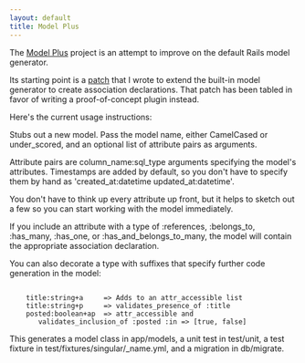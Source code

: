 ```yaml
---
layout: default
title: Model Plus
---
```


The <a href="http://github.com/ffmike/model_plus">Model Plus</a> project is an attempt to improve on the default
Rails model generator.

Its starting point is a <a href="http://rails.lighthouseapp.com/projects/8994/tickets/1315-extend-model-generator-to-create-association-declarations">patch</a>
that I wrote to extend the built-in model generator to create association declarations. That patch has been tabled in favor of
writing a proof-of-concept plugin instead.

Here's the current usage instructions:

Stubs out a new model. Pass the model name, either CamelCased or
under\_scored, and an optional list of attribute pairs as arguments.

Attribute pairs are column\_name:sql\_type arguments specifying the
model's attributes. Timestamps are added by default, so you don't have to
specify them by hand as 'created\_at:datetime updated\_at:datetime'.

You don't have to think up every attribute up front, but it helps to
sketch out a few so you can start working with the model immediately.

If you include an attribute with a type of :references, :belongs\_to,
:has\_many, :has\_one, or :has\_and\_belongs\_to\_many, the model will contain
the appropriate association declaration.

You can also decorate a type with suffixes that specify further code
generation in the model:

<pre><code>
    title:string+a     => Adds to an attr_accessible list
    title:string+p     => validates_presence_of :title
    posted:boolean+ap  => attr_accessible and 
       validates_inclusion_of :posted :in => [true, false]
</code></pre>

This generates a model class in app/models, a unit test in test/unit,
a test fixture in test/fixtures/singular/_name.yml, and a migration in
db/migrate.
